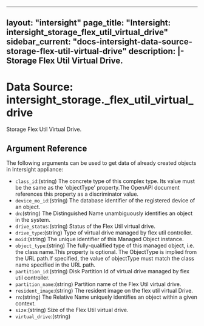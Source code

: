 
---
layout: "intersight"
page_title: "Intersight: intersight_storage_flex_util_virtual_drive"
sidebar_current: "docs-intersight-data-source-storage-flex-util-virtual-drive"
description: |-
Storage Flex Util Virtual Drive.
---

# Data Source: intersight_storage._flex_util_virtual_drive
Storage Flex Util Virtual Drive.
## Argument Reference
The following arguments can be used to get data of already created objects in Intersight appliance:
* `class_id`:(string) The concrete type of this complex type. Its value must be the same as the 'objectType' property.The OpenAPI document references this property as a discriminator value. 
* `device_mo_id`:(string) The database identifier of the registered device of an object. 
* `dn`:(string) The Distinguished Name unambiguously identifies an object in the system. 
* `drive_status`:(string) Status of the Flex Util virtual drive. 
* `drive_type`:(string) Type of virtual drive managed by flex util controller. 
* `moid`:(string) The unique identifier of this Managed Object instance. 
* `object_type`:(string) The fully-qualified type of this managed object, i.e. the class name.This property is optional. The ObjectType is implied from the URL path.If specified, the value of objectType must match the class name specified in the URL path. 
* `partition_id`:(string) Disk Partition Id of virtual drive managed by flex util controller. 
* `partition_name`:(string) Partition name of the Flex Util virtual drive. 
* `resident_image`:(string) The resident image on the flex util virtual Drive. 
* `rn`:(string) The Relative Name uniquely identifies an object within a given context. 
* `size`:(string) Size of the Flex Util virtual drive. 
* `virtual_drive`:(string)
